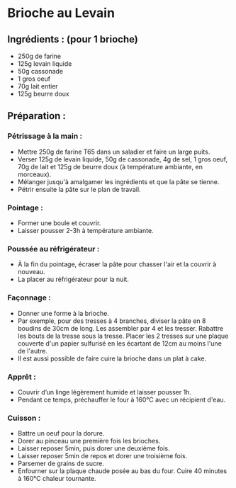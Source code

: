 # Brioche au Levain

## Ingrédients : (pour 1 brioche)
* 250g de farine
* 125g levain liquide
* 50g cassonade
* 1 gros oeuf
* 70g lait entier
* 125g beurre doux

## Préparation :

### Pétrissage à la main :
* Mettre 250g de farine T65 dans un saladier et faire un large puits.
* Verser 125g de levain liquide, 50g de cassonade, 4g de sel, 1 gros oeuf, 70g de lait et 125g de beurre doux (à température ambiante, en morceaux).
* Mélanger jusqu'à amalgamer les ingrédients et que la pâte se tienne.
* Pétrir ensuite la pâte sur le plan de travail.

### Pointage :
* Former une boule et couvrir.
* Laisser pousser 2-3h à température ambiante.

### Poussée au réfrigérateur :
* À la fin du pointage, écraser la pâte pour chasser l'air et la couvrir à nouveau.
* La placer au réfrigérateur pour la nuit.

### Façonnage :
* Donner une forme à la brioche. 
* Par exemple, pour des tresses à 4 branches, diviser la pâte en 8 boudins de 30cm de long. Les assembler par 4 et les tresser. Rabattre les bouts de la tresse sous la tresse. Placer les 2 tresses sur une plaque couverte d'un papier sulfurisé en les écartant de 12cm au moins l'une de l'autre.
* Il est aussi possible de faire cuire la brioche dans un plat à cake.

### Apprêt :
* Couvrir d’un linge légèrement humide et laisser pousser 1h.
* Pendant ce temps, préchauffer le four à 160°C avec un récipient d'eau.

### Cuisson :
* Battre un oeuf pour la dorure.
* Dorer au pinceau une première fois les brioches.
* Laisser reposer 5min, puis dorer une deuxième fois.
* Laisser reposer 5min de repos et dorer une troisième fois.
* Parsemer de grains de sucre.
* Enfourner sur la plaque chaude posée au bas du four. Cuire 40 minutes à 160°C chaleur tournante. 